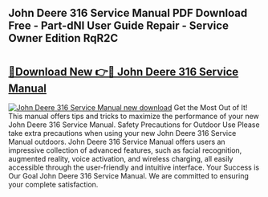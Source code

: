 ## John Deere 316 Service Manual PDF Download Free - Part-dNI User Guide Repair - Service Owner Edition RqR2C

# <h2><a href="http://bc92720.oget.top/?id=John+Deere+316+Service+Manual">🔗Download New 👉🔴 John Deere 316 Service Manual</a></h2>

[![John Deere 316 Service Manual new download](https://i.imgur.com/5g1atiW.png)](http://bc92720.oget.top/?id=John+Deere+316+Service+Manual)
Get the Most Out of It! This manual offers tips and tricks to maximize the performance of your new John Deere 316 Service Manual. Safety Precautions for Outdoor Use Please take extra precautions when using your new John Deere 316 Service Manual outdoors. John Deere 316 Service Manual offers users an impressive collection of advanced features, such as facial recognition, augmented reality, voice activation, and wireless charging, all easily accessible through the user-friendly and intuitive interface. Your Success is Our Goal John Deere 316 Service Manual. We are committed to ensuring your complete satisfaction.
